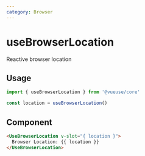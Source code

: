 ```yaml
---
category: Browser
---
```


# useBrowserLocation

Reactive browser location

## Usage

```js
import { useBrowserLocation } from '@vueuse/core'

const location = useBrowserLocation()
```

## Component

```html
<UseBrowserLocation v-slot="{ location }">
  Browser Location: {{ location }}
</UseBrowserLocation>
```
